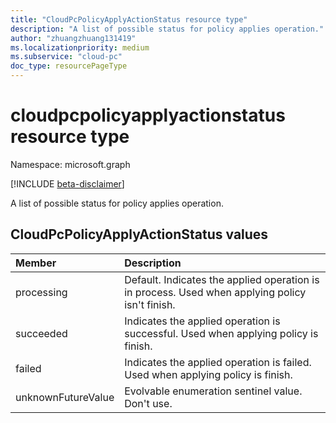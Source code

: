 ```yaml
---
title: "CloudPcPolicyApplyActionStatus resource type"
description: "A list of possible status for policy applies operation."
author: "zhuangzhuang131419"
ms.localizationpriority: medium
ms.subservice: "cloud-pc"
doc_type: resourcePageType
---
```


# cloudpcpolicyapplyactionstatus resource type

Namespace: microsoft.graph

[!INCLUDE [beta-disclaimer](../../includes/beta-disclaimer.md)]

A list of possible status for policy applies operation.

## CloudPcPolicyApplyActionStatus values

|Member|Description|
|:---|:---|
|processing| Default. Indicates the applied operation is in process. Used when applying policy isn't finish.|
|succeeded|Indicates the applied operation is successful. Used when applying policy is finish.|
|failed| Indicates the applied operation is failed. Used when applying policy is finish.|
|unknownFutureValue|Evolvable enumeration sentinel value. Don't use.|

